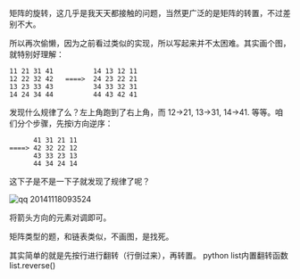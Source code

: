 
矩阵的旋转，这几乎是我天天都接触的问题，当然更广泛的是矩阵的转置，不过差别不大。

所以再次偷懒，因为之前看过类似的实现，所以写起来并不太困难。其实画个图，就特别好理解：

    11 21 31 41          14 13 12 11
    12 22 32 42   ====>  24 23 22 21
    13 23 33 43          34 33 32 31
    14 24 34 44          44 43 42 41
    
发现什么规律了么？左上角跑到了右上角，而 12->21, 13->31, 14->41. 等等。咱们分个步骤，先按i方向逆序：

          41 31 21 11          
    ====> 42 32 22 12
          43 33 23 13
          44 34 24 14
          
这下子是不是一下子就发现了规律了呢？

![qq 20141118093524](https://cloud.githubusercontent.com/assets/1147451/5081149/30ab0546-6f06-11e4-9d3f-97baec183ea1.png)

将箭头方向的元素对调即可。

矩阵类型的题，和链表类似，不画图，是找死。

其实简单的就是先按行进行翻转（行倒过来），再转置。
python list内置翻转函数list.reverse()
